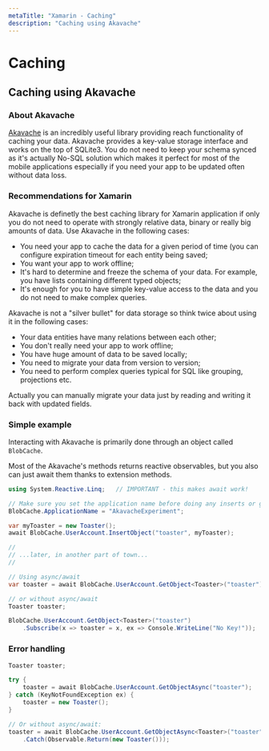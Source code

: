 ```yaml
---
metaTitle: "Xamarin - Caching"
description: "Caching using Akavache"
---
```


# Caching



## Caching using Akavache


### About Akavache

[Akavache](https://github.com/akavache/Akavache) is an incredibly useful library providing reach functionality of caching your data. Akavache provides a key-value storage interface and works on the top of SQLite3. You do not need to keep your schema synced as it's actually No-SQL solution which makes it perfect for most of the mobile applications especially if you need your app to be updated often without data loss.

### Recommendations for Xamarin

Akavache is definetly the best caching library for Xamarin application if only you do not need to operate with strongly relative data, binary or really big amounts of data. Use Akavache in the following cases:

- You need your app to cache the data for a given period of time (you can configure expiration timeout for each entity being saved;
- You want your app to work offline;
- It's hard to determine and freeze the schema of your data. For example, you have lists containing different typed objects;
- It's enough for you to have simple key-value access to the data and you do not need to make complex queries.

Akavache is not a "silver bullet" for data storage so think twice about using it in the following cases:

- Your data entities have many relations between each other;
- You don't really need your app to work offline;
- You have huge amount of data to be saved locally;
- You need to migrate your data from version to version;
- You need to perform complex queries typical for SQL like grouping, projections etc.

> 
Actually you can manually migrate your data just by reading and writing it back with updated fields.


### Simple example

Interacting with Akavache is primarily done through an object called `BlobCache`.

Most of the Akavache's methods returns reactive observables, but you also can just await them thanks to extension methods.

```cs
using System.Reactive.Linq;   // IMPORTANT - this makes await work!

// Make sure you set the application name before doing any inserts or gets
BlobCache.ApplicationName = "AkavacheExperiment";

var myToaster = new Toaster();
await BlobCache.UserAccount.InsertObject("toaster", myToaster);

//
// ...later, in another part of town...
//

// Using async/await
var toaster = await BlobCache.UserAccount.GetObject<Toaster>("toaster");

// or without async/await
Toaster toaster;

BlobCache.UserAccount.GetObject<Toaster>("toaster")
    .Subscribe(x => toaster = x, ex => Console.WriteLine("No Key!"));

```

### Error handling

```cs
Toaster toaster;

try {
    toaster = await BlobCache.UserAccount.GetObjectAsync("toaster");
} catch (KeyNotFoundException ex) {
    toaster = new Toaster();
}

// Or without async/await:
toaster = await BlobCache.UserAccount.GetObjectAsync<Toaster>("toaster")
    .Catch(Observable.Return(new Toaster()));

```

